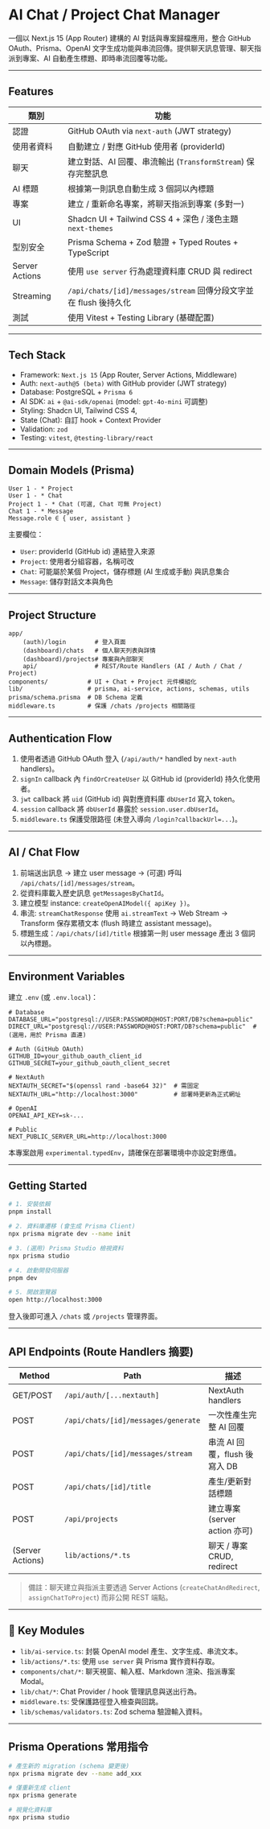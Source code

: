 # AI Chat / Project Chat Manager

一個以 Next.js 15 (App Router) 建構的 AI 對話與專案歸檔應用，整合 GitHub OAuth、Prisma、OpenAI 文字生成功能與串流回傳。提供聊天訊息管理、聊天指派到專案、AI 自動產生標題、即時串流回覆等功能。

---

##  Features

| 類別           | 功能                                                              |
| -------------- | ----------------------------------------------------------------- |
| 認證           | GitHub OAuth via `next-auth` (JWT strategy)                       |
| 使用者資料     | 自動建立 / 對應 GitHub 使用者 (providerId)                        |
| 聊天           | 建立對話、AI 回覆、串流輸出 (`TransformStream`) 保存完整訊息      |
| AI 標題        | 根據第一則訊息自動生成 3 個詞以內標題                             |
| 專案           | 建立 / 重新命名專案，將聊天指派到專案 (多對一)                    |
| UI             | Shadcn UI + Tailwind CSS 4 + 深色 / 淺色主題 `next-themes`        |
| 型別安全       | Prisma Schema + Zod 驗證 + Typed Routes + TypeScript              |
| Server Actions | 使用 `use server` 行為處理資料庫 CRUD 與 redirect                 |
| Streaming      | `/api/chats/[id]/messages/stream` 回傳分段文字並在 flush 後持久化 |
| 測試           | 使用 Vitest + Testing Library (基礎配置)                          |

---

## Tech Stack

- Framework: `Next.js 15` (App Router, Server Actions, Middleware)
- Auth: `next-auth@5 (beta)` with GitHub provider (JWT strategy)
- Database: PostgreSQL + `Prisma 6`
- AI SDK: `ai` + `@ai-sdk/openai` (model: `gpt-4o-mini` 可調整)
- Styling: Shadcn UI, Tailwind CSS 4,
- State (Chat): 自訂 hook + Context Provider
- Validation: `zod`
- Testing: `vitest`, `@testing-library/react`

---

## Domain Models (Prisma)

```
User 1 - * Project
User 1 - * Chat
Project 1 - * Chat (可選, Chat 可無 Project)
Chat 1 - * Message
Message.role ∈ { user, assistant }
```

主要欄位：
- `User`: providerId (GitHub id) 連結登入來源
- `Project`: 使用者分組容器，名稱可改
- `Chat`: 可能屬於某個 Project，儲存標題 (AI 生成或手動) 與訊息集合
- `Message`: 儲存對話文本與角色

---

## Project Structure

```
app/
	(auth)/login        # 登入頁面
	(dashboard)/chats   # 個人聊天列表與詳情
	(dashboard)/projects# 專案與內部聊天
	api/                # REST/Route Handlers (AI / Auth / Chat / Project)
components/           # UI + Chat + Project 元件模組化
lib/                  # prisma, ai-service, actions, schemas, utils
prisma/schema.prisma  # DB Schema 定義
middleware.ts         # 保護 /chats /projects 相關路徑
```

---

## Authentication Flow

1. 使用者透過 GitHub OAuth 登入 (`/api/auth/*` handled by `next-auth` handlers)。
2. `signIn` callback 內 `findOrCreateUser` 以 GitHub id (providerId) 持久化使用者。
3. `jwt` callback 將 `uid` (GitHub id) 與對應資料庫 `dbUserId` 寫入 token。
4. `session` callback 將 `dbUserId` 暴露於 `session.user.dbUserId`。
5. `middleware.ts` 保護受限路徑 (未登入導向 `/login?callbackUrl=...`)。

---

## AI / Chat Flow

1. 前端送出訊息 → 建立 user message → (可選) 呼叫 `/api/chats/[id]/messages/stream`。
2. 從資料庫載入歷史訊息 `getMessagesByChatId`。
3. 建立模型 instance: `createOpenAIModel({ apiKey })`。
4. 串流: `streamChatResponse` 使用 `ai.streamText` → Web Stream → Transform 保存累積文本 (flush 時建立 assistant message)。
5. 標題生成：`/api/chats/[id]/title` 根據第一則 user message 產出 3 個詞以內標題。

---

## Environment Variables

建立 `.env` (或 `.env.local`)：

```
# Database
DATABASE_URL="postgresql://USER:PASSWORD@HOST:PORT/DB?schema=public"
DIRECT_URL="postgresql://USER:PASSWORD@HOST:PORT/DB?schema=public"  # (選用，用於 Prisma 直連)

# Auth (GitHub OAuth)
GITHUB_ID=your_github_oauth_client_id
GITHUB_SECRET=your_github_oauth_client_secret

# NextAuth
NEXTAUTH_SECRET="$(openssl rand -base64 32)"  # 需固定
NEXTAUTH_URL="http://localhost:3000"          # 部署時更新為正式網址

# OpenAI
OPENAI_API_KEY=sk-...

# Public
NEXT_PUBLIC_SERVER_URL=http://localhost:3000
```

本專案啟用 `experimental.typedEnv`，請確保在部署環境中亦設定對應值。

---

## Getting Started

```bash
# 1. 安裝依賴
pnpm install

# 2. 資料庫遷移 (會生成 Prisma Client)
npx prisma migrate dev --name init

# 3. (選用) Prisma Studio 檢視資料
npx prisma studio

# 4. 啟動開發伺服器
pnpm dev

# 5. 開啟瀏覽器
open http://localhost:3000
```

登入後即可進入 `/chats` 或 `/projects` 管理界面。

---

## API Endpoints (Route Handlers 摘要)

| Method           | Path                                | 描述                          |
| ---------------- | ----------------------------------- | ----------------------------- |
| GET/POST         | `/api/auth/[...nextauth]`           | NextAuth handlers             |
| POST             | `/api/chats/[id]/messages/generate` | 一次性產生完整 AI 回覆        |
| POST             | `/api/chats/[id]/messages/stream`   | 串流 AI 回覆，flush 後寫入 DB |
| POST             | `/api/chats/[id]/title`             | 產生/更新對話標題             |
| POST             | `/api/projects`                     | 建立專案 (server action 亦可) |
| (Server Actions) | `lib/actions/*.ts`                  | 聊天 / 專案 CRUD, redirect    |

> 備註：聊天建立與指派主要透過 Server Actions (`createChatAndRedirect`, `assignChatToProject`) 而非公開 REST 端點。

---

## 🧩 Key Modules

- `lib/ai-service.ts`: 封裝 OpenAI model 產生、文字生成、串流文本。
- `lib/actions/*.ts`: 使用 `use server` 與 Prisma 實作資料存取。
- `components/chat/*`: 聊天視窗、輸入框、Markdown 渲染、指派專案 Modal。
- `lib/chat/*`: Chat Provider / hook 管理訊息與送出行為。
- `middleware.ts`: 受保護路徑登入檢查與回跳。
- `lib/schemas/validators.ts`: Zod schema 驗證輸入資料。

---

## Prisma Operations 常用指令

```bash
# 產生新的 migration (schema 變更後)
npx prisma migrate dev --name add_xxx

# 僅重新生成 client
npx prisma generate

# 視覺化資料庫
npx prisma studio
```
